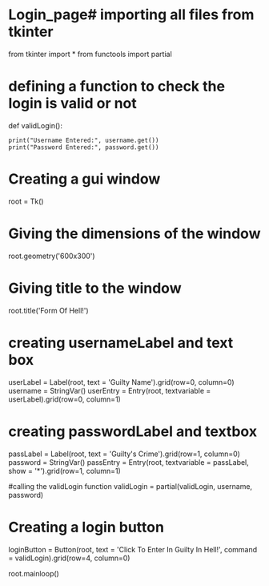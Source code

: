 # Login_page# importing all files from tkinter
from tkinter import *
from functools import partial
 # defining a function to check the login is valid or not
def validLogin():
    
    print("Username Entered:", username.get())
    print("Password Entered:", password.get())
    
# Creating a gui window
root = Tk()

# Giving the dimensions of the window
root.geometry('600x300')

# Giving title to the window
root.title('Form Of Hell!')

# creating usernameLabel and text box
userLabel = Label(root, text = 'Guilty Name').grid(row=0, column=0)
username = StringVar()
userEntry = Entry(root, textvariable = userLabel).grid(row=0, column=1)

# creating passwordLabel and textbox
passLabel = Label(root, text = 'Guilty\'s Crime').grid(row=1, column=0)
password = StringVar()
passEntry = Entry(root, textvariable = passLabel, show = '*').grid(row=1, column=1)

#calling the validLogin function
validLogin = partial(validLogin, username, password)

# Creating a login button
loginButton = Button(root, text = 'Click To Enter In Guilty In Hell!', command = validLogin).grid(row=4, column=0)

root.mainloop()

